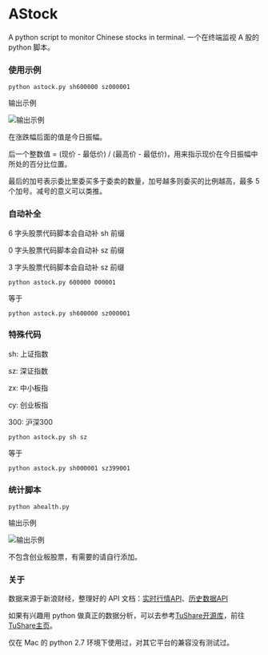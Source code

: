 # AStock

A python script to monitor Chinese stocks in terminal. 一个在终端监视 A 股的 python 脚本。

### 使用示例

    python astock.py sh600000 sz000001

输出示例

![输出示例][1]

在涨跌幅后面的值是今日振幅。

后一个整数值 = (现价 - 最低价) / (最高价 - 最低价)，用来指示现价在今日振幅中所处的百分比位置。

最后的加号表示委比里委买多于委卖的数量，加号越多则委买的比例越高，最多 5 个加号。减号的意义可以类推。

### 自动补全

6 字头股票代码脚本会自动补 sh 前缀

0 字头股票代码脚本会自动补 sz 前缀

3 字头股票代码脚本会自动补 sz 前缀

    python astock.py 600000 000001

等于

    python astock.py sh600000 sz000001

### 特殊代码

sh: 上证指数

sz: 深证指数

zx: 中小板指

cy: 创业板指

300: 沪深300

    python astock.py sh sz

等于

    python astock.py sh000001 sz399001

### 统计脚本

    python ahealth.py

输出示例

![输出示例][4]

不包含创业板股票，有需要的请自行添加。

### 关于

数据来源于新浪财经，整理好的 API 文档：[实时行情API][5]、[历史数据API][6]

如果有兴趣用 python 做真正的数据分析，可以去参考[TuShare开源库][2]，前往[TuShare主页][3]。

仅在 Mac 的 python 2.7 环境下使用过，对其它平台的兼容没有测试过。

[1]: https://raw.githubusercontent.com/HarrisonXi/AStock/master/output1.png
[2]: https://github.com/waditu/tushare
[3]: http://pythonhosted.org/tushare/index.html
[4]: https://raw.githubusercontent.com/HarrisonXi/AStock/master/output2.png
[5]: https://github.com/HarrisonXi/AStock/blob/master/%E5%AE%9E%E6%97%B6%E8%A1%8C%E6%83%85API.md
[6]: https://github.com/HarrisonXi/AStock/blob/master/%E5%8E%86%E5%8F%B2%E6%95%B0%E6%8D%AEAPI.md